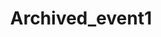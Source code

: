 ---
title: "Archived_event1"
address: ""
postalCode: "75000"
city: "Paris"
label: ""
when: 2019-09-18T16:10:54+02:00
description: ""
photos:
draft: true
important: false
association: ""
---